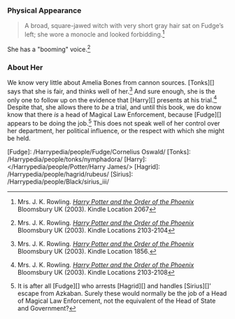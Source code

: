 
### Physical Appearance

> A broad, square-jawed witch with very short gray hair sat on Fudge’s left; she wore a monocle and looked forbidding.[^221213-3]

She has a "booming" voice.[^221213-5]

### About Her

We know very little about Amelia Bones from cannon sources. [Tonks][] says
that she is fair, and thinks well of her.[^221213-2] And sure enough, she is
the only one to follow up on the evidence that [Harry][] presents at his
trial.[^221213-4] Despite that, she allows there to _be_ a trial, and until
this book, we do know know that there _is_ a head of Magical Law Enforcement,
because [Fudge][] appears to be doing the job.[^221213-6] This does not speak
well of her control over her department, her political influence, or the
respect with which she might be held.

[^221213-6]:
    It is after all [Fudge][] who arrests [Hagrid][] and handles
    [Sirius][]' escape from Azkaban. Surely these would normally be the job of a
    Head of Magical Law Enforcement, not the equivalent of the Head of State and
    Government?

[Fudge]: /Harrypedia/people/Fudge/Cornelius Oswald/
[Tonks]: /Harrypedia/people/tonks/nymphadora/
[Harry]: </Harrypedia/people/Potter/Harry James/>
[Hagrid]: /Harrypedia/people/hagrid/rubeus/
[Sirius]: /Harrypedia/people/Black/sirius_iii/

[^221213-2]:
    Mrs. J. K. Rowling.
    _[Harry Potter and the Order of the Phoenix](https://www.librarything.com/work/115/book/225886709)_
    Bloomsbury UK (2003). Kindle Location 1856.

[^221213-3]:
    Mrs. J. K. Rowling.
    _[Harry Potter and the Order of the Phoenix](https://www.librarything.com/work/115/book/225886709)_
    Bloomsbury UK (2003). Kindle Location 2067

[^221213-4]:
    Mrs. J. K. Rowling.
    _[Harry Potter and the Order of the Phoenix](https://www.librarything.com/work/115/book/225886709)_
    Bloomsbury UK (2003). Kindle Locations 2103-2108

[^221213-5]:
    Mrs. J. K. Rowling.
    _[Harry Potter and the Order of the Phoenix](https://www.librarything.com/work/115/book/225886709)_
    Bloomsbury UK (2003). Kindle Locations 2103-2104

